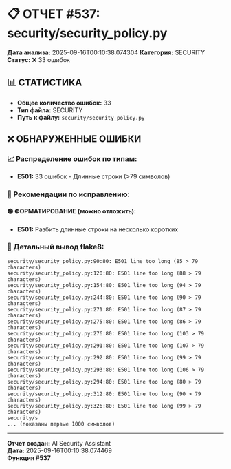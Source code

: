 # 📋 ОТЧЕТ #537: security/security_policy.py

**Дата анализа:** 2025-09-16T00:10:38.074304
**Категория:** SECURITY
**Статус:** ❌ 33 ошибок

## 📊 СТАТИСТИКА

- **Общее количество ошибок:** 33
- **Тип файла:** SECURITY
- **Путь к файлу:** `security/security_policy.py`

## ❌ ОБНАРУЖЕННЫЕ ОШИБКИ

### 📈 Распределение ошибок по типам:

- **E501:** 33 ошибок - Длинные строки (>79 символов)

### 🎯 Рекомендации по исправлению:

#### 🟢 ФОРМАТИРОВАНИЕ (можно отложить):
- **E501:** Разбить длинные строки на несколько коротких

### 📝 Детальный вывод flake8:

```
security/security_policy.py:90:80: E501 line too long (85 > 79 characters)
security/security_policy.py:120:80: E501 line too long (88 > 79 characters)
security/security_policy.py:154:80: E501 line too long (94 > 79 characters)
security/security_policy.py:244:80: E501 line too long (90 > 79 characters)
security/security_policy.py:271:80: E501 line too long (87 > 79 characters)
security/security_policy.py:275:80: E501 line too long (86 > 79 characters)
security/security_policy.py:276:80: E501 line too long (103 > 79 characters)
security/security_policy.py:291:80: E501 line too long (107 > 79 characters)
security/security_policy.py:292:80: E501 line too long (99 > 79 characters)
security/security_policy.py:293:80: E501 line too long (106 > 79 characters)
security/security_policy.py:294:80: E501 line too long (80 > 79 characters)
security/security_policy.py:312:80: E501 line too long (90 > 79 characters)
security/security_policy.py:326:80: E501 line too long (99 > 79 characters)
security/s
... (показаны первые 1000 символов)
```

---
**Отчет создан:** AI Security Assistant  
**Дата:** 2025-09-16T00:10:38.074469  
**Функция #537**
